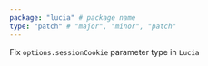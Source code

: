 ```yaml
---
package: "lucia" # package name
type: "patch" # "major", "minor", "patch"
---
```


Fix `options.sessionCookie` parameter type in `Lucia`